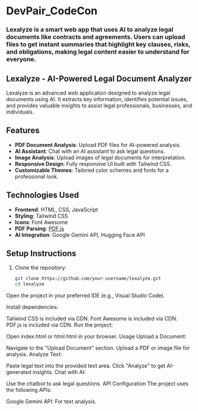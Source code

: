 # DevPair_CodeCon
### Lexalyze is a smart web app that uses AI to analyze legal documents like contracts and agreements. Users can upload files to get instant summaries that highlight key clauses, risks, and obligations, making legal content easier to understand for everyone.

## Lexalyze - AI-Powered Legal Document Analyzer

Lexalyze is an advanced web application designed to analyze legal documents using AI. It extracts key information, identifies potential issues, and provides valuable insights to assist legal professionals, businesses, and individuals.

## Features

- **PDF Document Analysis**: Upload PDF files for AI-powered analysis.
- **AI Assistant**: Chat with an AI assistant to ask legal questions.
- **Image Analysis**: Upload images of legal documents for interpretation.
- **Responsive Design**: Fully responsive UI built with Tailwind CSS.
- **Customizable Themes**: Tailored color schemes and fonts for a professional look.

## Technologies Used

- **Frontend**: HTML, CSS, JavaScript
- **Styling**: Tailwind CSS
- **Icons**: Font Awesome
- **PDF Parsing**: [PDF.js](https://mozilla.github.io/pdf.js/)
- **AI Integration**: Google Gemini API, Hugging Face API


## Setup Instructions

1. Clone the repository:
   ```bash
   git clone https://github.com/your-username/lexalyze.git
   cd lexalyze
Open the project in your preferred IDE (e.g., Visual Studio Code).

Install dependencies:

Tailwind CSS is included via CDN.
Font Awesome is included via CDN.
PDF.js is included via CDN.
Run the project:

Open index.html or html.html in your browser.
Usage
Upload a Document:

Navigate to the "Upload Document" section.
Upload a PDF or image file for analysis.
Analyze Text:

Paste legal text into the provided text area.
Click "Analyze" to get AI-generated insights.
Chat with AI:

Use the chatbot to ask legal questions.
API Configuration
The project uses the following APIs:

Google Gemini API: For text analysis.


